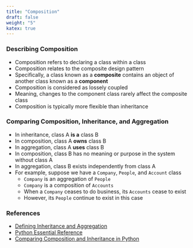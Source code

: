 ```yaml
---
title: "Composition"
draft: false
weight: "5"
katex: true
---
```


### Describing Composition
- Composition refers to declaring a class within a class
- Composition relates to the composite design pattern
- Specifically, a class known as a **composite** contains an object of another class known as a **component**
- Composition is considered as lossely coupled
- Meaning, changes to the component class rarely affect the composite class
- Composition is typically more flexible than inheritance

### Comparing Composition, Inheritance, and Aggregation
- In inheritance, class A **is a** class B
- In composition, class A **owns** class B
- In aggregation, class A **uses** class B
- In composition, class B has no meaning or purpose in the system without class A
- In aggregation, class B exists independently from class A
- For example, suppose we have a `Company`, `People`, and `Account` class
	- `Company` is an aggregation of `People`
	- `Company` is a composition of `Accounts`
	- When a `Company` ceases to do business, its `Accounts` cease to exist
	- However, its `People` continue to exist in this case

### References
- [Defining Inheritance and Aggregation](https://softwareengineering.stackexchange.com/a/61527)
- [Python Essential Reference](http://index-of.co.uk/Python/Python%20Essential%20Reference,%20Fourth%20Edition.pdf)
- [Comparing Composition and Inheritance in Python](https://realpython.com/inheritance-composition-python/)
